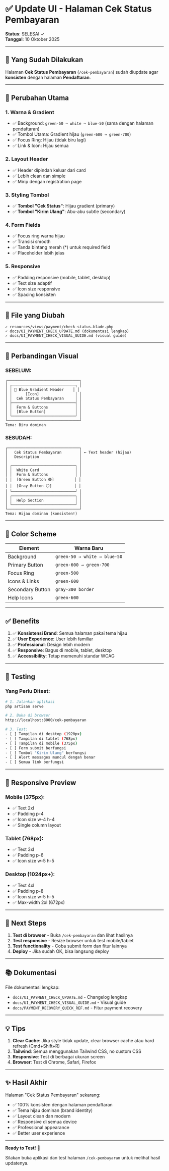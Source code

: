 # ✅ Update UI - Halaman Cek Status Pembayaran

**Status**: SELESAI ✓  
**Tanggal**: 10 Oktober 2025

---

## 🎯 Yang Sudah Dilakukan

Halaman **Cek Status Pembayaran** (`/cek-pembayaran`) sudah diupdate agar **konsisten** dengan halaman **Pendaftaran**.

---

## 🎨 Perubahan Utama

### 1. **Warna & Gradient**
- ✅ Background: `green-50 → white → blue-50` (sama dengan halaman pendaftaran)
- ✅ Tombol Utama: Gradient hijau (`green-600 → green-700`)
- ✅ Focus Ring: Hijau (tidak biru lagi)
- ✅ Link & Icon: Hijau semua

### 2. **Layout Header**
- ✅ Header dipindah keluar dari card
- ✅ Lebih clean dan simple
- ✅ Mirip dengan registration page

### 3. **Styling Tombol**
- ✅ **Tombol "Cek Status"**: Hijau gradient (primary)
- ✅ **Tombol "Kirim Ulang"**: Abu-abu subtle (secondary)

### 4. **Form Fields**
- ✅ Focus ring warna hijau
- ✅ Transisi smooth
- ✅ Tanda bintang merah (*) untuk required field
- ✅ Placeholder lebih jelas

### 5. **Responsive**
- ✅ Padding responsive (mobile, tablet, desktop)
- ✅ Text size adaptif
- ✅ Icon size responsive
- ✅ Spacing konsisten

---

## 📁 File yang Diubah

```
✓ resources/views/payment/check-status.blade.php
✓ docs/UI_PAYMENT_CHECK_UPDATE.md (dokumentasi lengkap)
✓ docs/UI_PAYMENT_CHECK_VISUAL_GUIDE.md (visual guide)
```

---

## 🎨 Perbandingan Visual

### SEBELUM:
```
┌────────────────────────────────┐
│ ┌────────────────────────────┐ │
│ │ 🔵 Blue Gradient Header    │ │
│ │      [Icon]                │ │
│ │  Cek Status Pembayaran     │ │
│ ├────────────────────────────┤ │
│ │  Form & Buttons            │ │
│ │  [Blue Button]             │ │
│ └────────────────────────────┘ │
└────────────────────────────────┘
Tema: Biru dominan
```

### SESUDAH:
```
┌────────────────────────────────┐
│   Cek Status Pembayaran        │ ← Text header (hijau)
│   Description                  │
│                                │
│ ┌────────────────────────────┐ │
│ │  White Card                │ │
│ │  Form & Buttons            │ │
│ │  [Green Button 🟢]         │ │
│ │  [Gray Button ⚪]          │ │
│ └────────────────────────────┘ │
│ ┌────────────────────────────┐ │
│ │  Help Section              │ │
│ └────────────────────────────┘ │
└────────────────────────────────┘
Tema: Hijau dominan (konsisten!)
```

---

## 🎨 Color Scheme

| Element | Warna Baru |
|---------|------------|
| Background | `green-50 → white → blue-50` |
| Primary Button | `green-600 → green-700` |
| Focus Ring | `green-500` |
| Icons & Links | `green-600` |
| Secondary Button | `gray-300 border` |
| Help Icons | `green-600` |

---

## ✅ Benefits

1. ✅ **Konsistensi Brand**: Semua halaman pakai tema hijau
2. ✅ **User Experience**: User lebih familiar
3. ✅ **Professional**: Design lebih modern
4. ✅ **Responsive**: Bagus di mobile, tablet, desktop
5. ✅ **Accessibility**: Tetap memenuhi standar WCAG

---

## 🧪 Testing

### Yang Perlu Ditest:

```bash
# 1. Jalankan aplikasi
php artisan serve

# 2. Buka di browser
http://localhost:8000/cek-pembayaran

# 3. Test:
- [ ] Tampilan di desktop (1920px)
- [ ] Tampilan di tablet (768px)  
- [ ] Tampilan di mobile (375px)
- [ ] Form submit berfungsi
- [ ] Tombol "Kirim Ulang" berfungsi
- [ ] Alert messages muncul dengan benar
- [ ] Semua link berfungsi
```

---

## 📱 Responsive Preview

### Mobile (375px):
- ✅ Text 2xl
- ✅ Padding p-4
- ✅ Icon size w-4 h-4
- ✅ Single column layout

### Tablet (768px):
- ✅ Text 3xl
- ✅ Padding p-6
- ✅ Icon size w-5 h-5

### Desktop (1024px+):
- ✅ Text 4xl
- ✅ Padding p-8
- ✅ Icon size w-5 h-5
- ✅ Max-width 2xl (672px)

---

## 🚀 Next Steps

1. **Test di browser** - Buka `/cek-pembayaran` dan lihat hasilnya
2. **Test responsive** - Resize browser untuk test mobile/tablet
3. **Test functionality** - Coba submit form dan fitur lainnya
4. **Deploy** - Jika sudah OK, bisa langsung deploy

---

## 📚 Dokumentasi

File dokumentasi lengkap:
- `docs/UI_PAYMENT_CHECK_UPDATE.md` - Changelog lengkap
- `docs/UI_PAYMENT_CHECK_VISUAL_GUIDE.md` - Visual guide
- `docs/PAYMENT_RECOVERY_QUICK_REF.md` - Fitur payment recovery

---

## 💡 Tips

1. **Clear Cache**: Jika style tidak update, clear browser cache atau hard refresh (Cmd+Shift+R)
2. **Tailwind**: Semua menggunakan Tailwind CSS, no custom CSS
3. **Responsive**: Test di berbagai ukuran screen
4. **Browser**: Test di Chrome, Safari, Firefox

---

## ✨ Hasil Akhir

Halaman "Cek Status Pembayaran" sekarang:
- ✅ 100% konsisten dengan halaman pendaftaran
- ✅ Tema hijau dominan (brand identity)
- ✅ Layout clean dan modern
- ✅ Responsive di semua device
- ✅ Professional appearance
- ✅ Better user experience

---

**Ready to Test!** 🎉

Silakan buka aplikasi dan test halaman `/cek-pembayaran` untuk melihat hasil updatenya.
